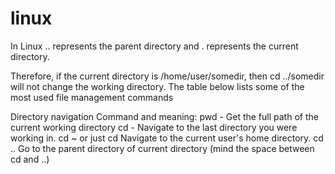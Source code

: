 # linux
In Linux .. represents the parent directory and . represents the current directory.

Therefore, if the current directory is /home/user/somedir, then cd ../somedir will not change the working
directory.
The table below lists some of the most used file management commands

Directory navigation Command and meaning:
pwd - Get the full path of the current working directory
cd -  Navigate to the last directory you were working in.
cd ~ or just cd Navigate to the current user's home directory.
cd .. Go to the parent directory of current directory (mind the space between cd and ..)

